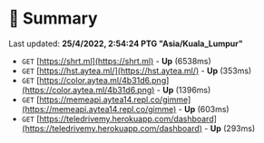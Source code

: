 # 📖 Summary
Last updated: **25/4/2022, 2:54:24 PTG "Asia/Kuala_Lumpur"**

- `GET` [https://shrt.ml](https://shrt.ml) - **Up** (6538ms)
- `GET` [https://hst.aytea.ml/](https://hst.aytea.ml/) - **Up** (353ms)
- `GET` [https://color.aytea.ml/4b31d6.png](https://color.aytea.ml/4b31d6.png) - **Up** (1396ms)
- `GET` [https://memeapi.aytea14.repl.co/gimme](https://memeapi.aytea14.repl.co/gimme) - **Up** (603ms)
- `GET` [https://teledrivemy.herokuapp.com/dashboard](https://teledrivemy.herokuapp.com/dashboard) - **Up** (293ms)
